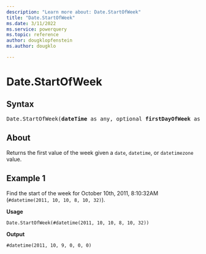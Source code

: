 ```yaml
---
description: "Learn more about: Date.StartOfWeek"
title: "Date.StartOfWeek"
ms.date: 3/11/2022
ms.service: powerquery
ms.topic: reference
author: dougklopfenstein
ms.author: dougklo

---
```

# Date.StartOfWeek

## Syntax

<pre>
Date.StartOfWeek(<b>dateTime</b> as any, optional <b>firstDayOfWeek</b> as nullable number) as any 
</pre>
  
## About

Returns the first value of the week given a `date`, `datetime`, or `datetimezone` value.

## Example 1

Find the start of the week for October 10th, 2011, 8:10:32AM (`#datetime(2011, 10, 10, 8, 10, 32)`).

**Usage**

```powerquery-m
Date.StartOfWeek(#datetime(2011, 10, 10, 8, 10, 32))
```

**Output**

`#datetime(2011, 10, 9, 0, 0, 0)`
